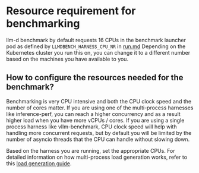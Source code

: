 # Resource requirement for benchmarking

llm-d benchmark by default requests 16 CPUs in the benchmark launcher pod as defined by `LLMDBENCH_HARNESS_CPU_NR` in [run.md](./run.md#use) Depending on the Kubernetes cluster you run this on, you can change it to a different number based on the machines you have available to you.

## How to configure the resources needed for the benchmark?

Benchmarking is very CPU intensive and both the CPU clock speed and the number of cores matter. If you are using one of the multi-process harnesses like inference-perf, you can reach a higher concurrency and as a result higher load when you have more vCPUs / cores. If you are using a single process harness like vllm-benchmark, CPU clock speed will help with handling more concurrent requests, but by default you will be limited by the number of asyncio threads that the CPU can handle without slowing down.

Based on the harness you are running, set the appropriate CPUs. For detailed information on how multi-process load generation works, refer to this [load generation guide](https://github.com/kubernetes-sigs/inference-perf/blob/main/docs/loadgen.md).